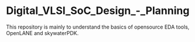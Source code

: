 # Digital_VLSI_SoC_Design_-_Planning
This repository is mainly to understand the basics of opensource EDA tools, OpenLANE and skywaterPDK.
